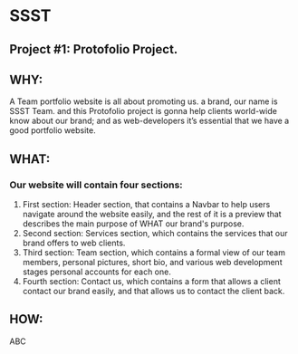 # SSST
## Project #1: Protofolio Project.

## WHY:
A Team portfolio website is all about promoting us. a brand, our name is SSST Team. and this Protofolio project is gonna help clients world-wide know about our brand; and as web-developers it’s essential that we have a good portfolio website.

## WHAT:
### Our website will contain four sections:
1. First section: Header section, that contains a Navbar to help users navigate around the website easily, and the rest of it is a preview that describes the main purpose of WHAT our brand's purpose.
2. Second section: Services section, which contains the services that our brand offers to web clients.
3. Third section: Team section, which contains a formal view of our team members, personal pictures, short bio, and various web development stages personal accounts for each one.
4. Fourth section: Contact us, which contains a form that allows a client contact our brand easily, and that allows us to contact the client back.

## HOW:
ABC
